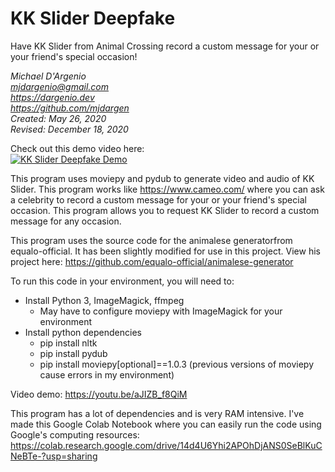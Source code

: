 # KK Slider Deepfake
Have KK Slider from Animal Crossing record a custom message for your or your friend's special occasion!


*Michael D'Argenio  
mjdargenio@gmail.com  
https://dargenio.dev  
https://github.com/mjdargen  
Created: May 26, 2020  
Revised: December 18, 2020*   

Check out this demo video here:  
[![KK Slider Deepfake Demo](https://img.youtube.com/vi/aJIZB_f8QiM/0.jpg)](https://www.youtube.com/watch?v=aJIZB_f8QiM)


This program uses moviepy and pydub to generate video and audio of KK Slider. This program works like https://www.cameo.com/ where you can ask a celebrity to record a custom message for your or your friend's special occasion. This program allows you to request KK Slider to record a custom message for any occasion.  


This program uses the source code for the animalese generatorfrom equalo-official. It has been slightly modified for use in this project. View his project here: https://github.com/equalo-official/animalese-generator  


To run this code in your environment, you will need to:  
   * Install Python 3, ImageMagick, ffmpeg  
       * May have to configure moviepy with ImageMagick for your environment  
   * Install python dependencies  
       * pip install nltk  
       * pip install pydub  
       * pip install moviepy[optional]==1.0.3 (previous versions of moviepy cause errors in my environment)  

Video demo: https://youtu.be/aJIZB_f8QiM  


This program has a lot of dependencies and is very RAM intensive. I've made this Google Colab Notebook where you can easily run the code using Google's computing resources: https://colab.research.google.com/drive/14d4U6Yhi2APOhDjANS0SeBlKuCNeBTe-?usp=sharing
